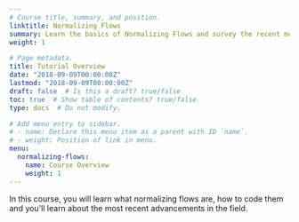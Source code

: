 ```yaml
---
# Course title, summary, and position.
linktitle: Normalizing Flows
summary: Learn the basics of Normalizing Flows and survey the recent methods in the literature.
weight: 1

# Page metadata.
title: Tutorial Overview
date: "2018-09-09T00:00:00Z"
lastmod: "2018-09-09T00:00:00Z"
draft: false  # Is this a draft? true/false
toc: true  # Show table of contents? true/false
type: docs  # Do not modify.

# Add menu entry to sidebar.
# - name: Declare this menu item as a parent with ID `name`.
# - weight: Position of link in menu.
menu:
  normalizing-flows:
    name: Course Overview
    weight: 1
---
```


In this course, you will learn what normalizing flows are, how to code them and you'll learn about the most recent advancements in the field.
